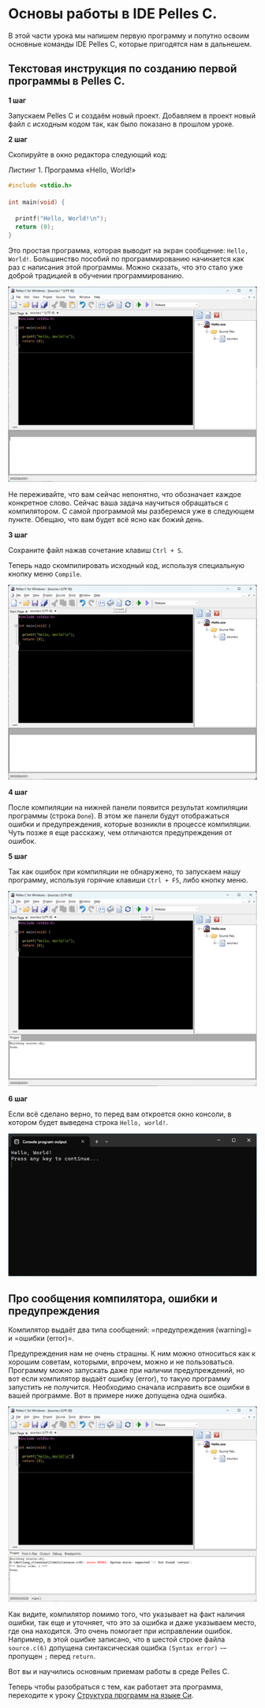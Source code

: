 # Основы работы в IDE Pelles C.

В этой части урока мы напишем первую программу и попутно освоим основные команды IDE Pelles C, которые пригодятся нам в дальнешем.

## Текстовая инструкция по созданию первой программы в Pelles C.


**1 шаг**

Запускаем Pelles C и создаём новый проект. Добавляем в проект новый файл с исходным кодом так, как было показано в прошлом уроке.


**2 шаг**

Скопируйте в окно редактора следующий код:

Листинг 1. Программа «Hello, World!»
```c
#include <stdio.h>

int main(void) {

  printf("Hello, World!\n");
  return (0);
}
```

Это простая программа, которая выводит на экран сообщение: `Hello, World!`. Большинство пособий по программированию начинается как раз с написания этой программы. Можно сказать, что это стало уже доброй традицией в обучении программированию.

![Код программы hello, world в текстовом редакторе](./first_program.png "Рис.1 Код программы hello, world в редакторе Pelles C")

Не переживайте, что вам сейчас непонятно, что обозначает каждое конкретное слово. Сейчас ваша задача научиться обращаться с компилятором. С самой программой мы разберемся уже в следующем пункте. Обещаю, что вам будет всё ясно как божий день.


**3 шаг**

Сохраните файл нажав сочетание клавиш `Ctrl + S`.

Теперь надо скомпилировать исходный код, используя специальную кнопку меню `Compile`.

![Страница загрузки IDE Pelles C.](./compile_pellesc.png "Рис2. Кнопка компиляции в IDE Pelles C")


**4 шаг**

После компиляции на нижней панели появится результат компиляции программы (строка `Done`). В этом же панели будут отображаться ошибки и предупреждения, которые возникли в процессе компиляции. Чуть позже я еще расскажу, чем отличаются предупреждения от ошибок.


**5 шаг**

Так как ошибок при компиляции не обнаружено, то запускаем нашу программу, используя горячие клавиши `Ctrl + F5`, либо кнопку меню.

![Выполнение скомпилированной программы.](./execute_pellesc.png "Рис.3 Кнопка выполнения скомпилированной программы в IDE Pelles C")


**6 шаг**

Если всё сделано верно, то перед вам откроется окно консоли, в котором будет выведена строка `Hello, world!`.

![Окно консоли после успешного выполнения программы Hello, World](./run_program_pellesc.png "Рис.4 Окно консоли после успешного выполнения программы")


## Про сообщения компилятора, ошибки и предупреждения

Компилятор выдаёт два типа сообщений: =предупреждения (warning)= и =ошибки (error)=.

Предупреждения нам не очень страшны. К ним можно относиться как к хорошим советам, которыми, впрочем, можно и не пользоваться. Программу можно запускать даже при наличии предупреждений, но вот если компилятор выдаёт ошибку (error), то такую программу запустить не получится. Необходимо сначала исправить все ошибки в вашей программе. Вот в примере ниже допущена одна ошибка.

![Сообщение компилятора об ошибке в программе.](./syntax_error_pellesc.png "Рис.5 Сообщение компилятора об ошибке в программе")


Как видите, компилятор помимо того, что указывает на факт наличия ошибки, так еще и уточняет, что это за ошибка и даже указываем место, где она находится. Это очень помогает при исправлении ошибок. Например, в этой ошибке записано, что в шестой строке файла `source.c(6)` допущена синтаксическая ошибка `(Syntax error)` -– пропущен `;` перед `return`.

Вот вы и научились основным приемам работы в среде Pelles C.

Теперь чтобы разобраться с тем, как работает эта программа, переходите к уроку [Структура программ на языке Си](https://youngcoder.ru/lessons/1/structura_programm_na_c).
